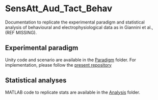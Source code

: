 # SensAtt_Aud_Tact_Behav
Documentation to replicate the experimental paradigm and statistical analysis of behavioural and electrophysiological data as in Giannini et al., (REF MISSING). 

## Experimental paradigm 
Unity code and scenario are available in the [Paradigm](https://github.com/giangiannini/SensAtt_Aud_Tact_Behav/tree/main/Paradigm) folder.
For implementation, please follow the [present repository](https://github.com/giangiannini/SensAtt_Pred/tree/main/Paradigm)

## Statistical analyses
MATLAB code to replicate stats are available in the [Analysis](https://github.com/giangiannini/SensAtt_Aud_Tact_Behav/tree/main/Analysis) folder. 